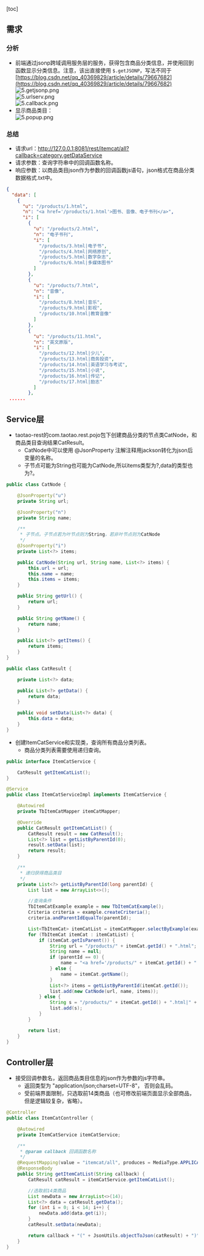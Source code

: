 [toc]
## 需求 ##
### 分析 ###
- 前端通过jsonp跨域调用服务层的服务，获得包含商品分类信息，并使用回到函数显示分类信息。注意，该出直接使用 ```$.getJSONP```，写法不同于[https://blog.csdn.net/qq_40369829/article/details/79667682](https://blog.csdn.net/qq_40369829/article/details/79667682)<br>![5.getjsonp.png](http://img-blog.csdn.net/2018032322311621)<br>![5.urlserv.png](http://img-blog.csdn.net/20180323223221486)<br>![5.callback.png](http://img-blog.csdn.net/20180323223317381)
- 显示商品类目：<br>![5.popup.png](http://img-blog.csdn.net/20180323232418579)

### 总结 ###
- 请求url：http://127.0.0.1:8081/rest/itemcat/all?callback=category.getDataService
- 请求参数：查询字符串中的回调函数名称。
- 响应参数：以商品类目json作为参数的回调函数js语句，json格式在商品分类数据格式.txt中。
```json
{
  "data": [
    {
      "u": "/products/1.html",
      "n": "<a href='/products/1.html'>图书、音像、电子书刊</a>",
      "i": [
        {
          "u": "/products/2.html",
          "n": "电子书刊",
          "i": [
            "/products/3.html|电子书",
            "/products/4.html|网络原创",
            "/products/5.html|数字杂志",
            "/products/6.html|多媒体图书"
          ]
        },
        {
          "u": "/products/7.html",
          "n": "音像",
          "i": [
            "/products/8.html|音乐",
            "/products/9.html|影视",
            "/products/10.html|教育音像"
          ]
        },
        {
          "u": "/products/11.html",
          "n": "英文原版",
          "i": [
            "/products/12.html|少儿",
            "/products/13.html|商务投资",
            "/products/14.html|英语学习与考试",
            "/products/15.html|小说",
            "/products/16.html|传记",
            "/products/17.html|励志"
          ]
        },
 ......
```

## Service层 ##
- taotao-rest的com.taotao.rest.pojo包下创建商品分类的节点类CatNode，和商品类目查询结果CatResult。
    - CatNode中可以使用 @JsonProperty 注解注释用jackson转化为json后变量的名称。
    - 子节点可能为String也可能为CatNode,所以items类型为?,data的类型也为?。
```java
public class CatNode {

    @JsonProperty("u")
    private String url;

    @JsonProperty("n")
    private String name;

    /**
     * 子节点。子节点若为叶节点则为String，若非叶节点则为CatNode
     */
    @JsonProperty("i")
    private List<?> items;

    public CatNode(String url, String name, List<?> items) {
        this.url = url;
        this.name = name;
        this.items = items;
    }

    public String getUrl() {
        return url;
    }

    public String getName() {
        return name;
    }

    public List<?> getItems() {
        return items;
    }
}

public class CatResult {

    private List<?> data;

    public List<?> getData() {
        return data;
    }

    public void setData(List<?> data) {
        this.data = data;
    }
}
```

- 创建ItemCatService和实现类，查询所有商品分类列表。
   - 商品分类列表需要使用递归查询。
```java
public interface ItemCatService {

    CatResult getItemCatList();
}

@Service
public class ItemCatServiceImpl implements ItemCatService {

    @Autowired
    private TbItemCatMapper itemCatMapper;

    @Override
    public CatResult getItemCatList() {
        CatResult result = new CatResult();
        List<?> list = getListByParentId(0);
        result.setData(list);
        return result;
    }

    /**
     * 递归获得商品类目
     */
    private List<?> getListByParentId(long parentId) {
        List list = new ArrayList<>();

        //查询条件
        TbItemCatExample example = new TbItemCatExample();
        Criteria criteria = example.createCriteria();
        criteria.andParentIdEqualTo(parentId);

        List<TbItemCat> itemCatList = itemCatMapper.selectByExample(example);
        for (TbItemCat itemCat : itemCatList) {
            if (itemCat.getIsParent()) {
                String url = "/products/" + itemCat.getId() + ".html";
                String name = null;
                if (parentId == 0) {
                    name = "<a href='/products/" + itemCat.getId() + ".html'>" + itemCat.getName() + "</a>";
                } else {
                    name = itemCat.getName();
                }
                List<?> items = getListByParentId(itemCat.getId());
                list.add(new CatNode(url, name, items));
            } else {
                String s = "/products/" + itemCat.getId() + ".html|" + itemCat.getName();
                list.add(s);
            }
        }

        return list;
    }
}
```

## Controller层 ##
- 接受回调参数名，返回商品类目信息的json作为参数的js字符串。
    - 返回类型为 "application/json;charset=UTF-8"， 否则会乱码。
    - 受前端界面限制，只选取前14类商品（也可修改前端页面显示全部商品，但是逻辑较复杂，省略）。
```java
@Controller
public class ItemCatController {

    @Autowired
    private ItemCatService itemCatService;

    /**
     * @param callback 回调函数名称
     */
    @RequestMapping(value = "itemcat/all", produces = MediaType.APPLICATION_JSON_UTF8_VALUE)
    @ResponseBody
    public String getItemCatList(String callback) {
        CatResult catResult = itemCatService.getItemCatList();

        //选取前14类商品
        List newData = new ArrayList<>(14);
        List<?> data = catResult.getData();
        for (int i = 0; i < 14; i++) {
            newData.add(data.get(i));
        }
        catResult.setData(newData);

        return callback + "(" + JsonUtils.objectToJson(catResult) + ")";
    }
}
```